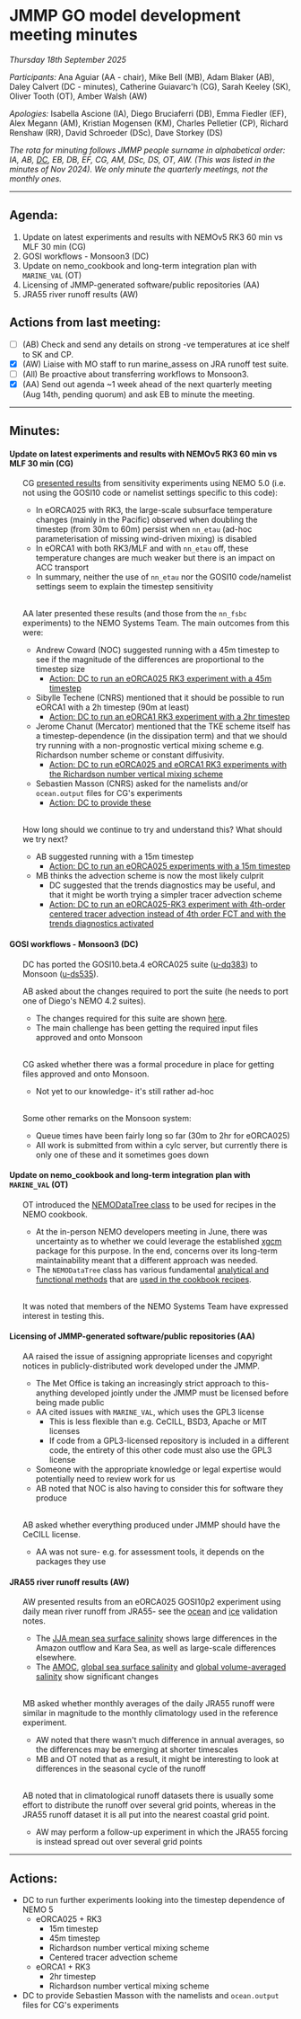 # JMMP GO model development meeting minutes

*Thursday 18th September 2025*

*Participants:* Ana Aguiar (AA - chair), Mike Bell (MB), Adam Blaker (AB), Daley Calvert (DC - minutes), Catherine Guiavarc'h (CG), Sarah Keeley (SK), Oliver Tooth (OT), Amber Walsh (AW)

*Apologies:* Isabella Ascione (IA), Diego Bruciaferri (DB), Emma Fiedler (EF), Alex Megann (AM), Kristian Mogensen (KM), Charles Pelletier (CP), Richard Renshaw (RR), David Schroeder (DSc), Dave Storkey (DS)

*The rota for minuting follows JMMP people surname in alphabetical order: IA, AB, <ins>DC</ins>, EB, DB, EF, CG, AM, DSc, DS, OT, AW. (This was listed in the minutes of Nov 2024).  We only minute the quarterly meetings, not the monthly ones.*

----------

## Agenda:

1. Update on latest experiments and results with NEMOv5 RK3 60 min vs MLF 30 min (CG)
2. GOSI workflows - Monsoon3 (DC)
3. Update on nemo_cookbook and long-term integration plan with `MARINE_VAL` (OT)
4. Licensing of JMMP-generated software/public repositories (AA)
5. JRA55 river runoff results (AW)

## Actions from last meeting:

- [ ] (AB) Check and send any details on strong -ve temperatures at ice shelf to SK and CP.
- [x] (AW) Liaise with MO staff to run marine_assess on JRA runoff test suite.
- [ ] (All) Be proactive about transferring workflows to Monsoon3.
- [x] (AA) Send out agenda ~1 week ahead of the next quarterly meeting (Aug 14th, pending quorum) and ask EB to minute the meeting.

----------

## Minutes:

#### Update on latest experiments and results with NEMOv5 RK3 60 min vs MLF 30 min (CG)

<ul>

CG [presented results](https://github.com/JMMP-Group/GO_coordination/issues/22#issuecomment-3306820191) from sensitivity experiments using NEMO 5.0 (i.e. not using the GOSI10 code or namelist settings specific to this code):

  * In eORCA025 with RK3, the large-scale subsurface temperature changes (mainly in the Pacific) observed when doubling the timestep (from 30m to 60m) persist when `nn_etau` (ad-hoc parameterisation of missing wind-driven mixing) is disabled
  * In eORCA1 with both RK3/MLF and with `nn_etau` off, these temperature changes are much weaker but there is an impact on ACC transport
  * In summary, neither the use of `nn_etau` nor the GOSI10 code/namelist settings seem to explain the timestep sensitivity
  
<br>

AA later presented these results (and those from the `nn_fsbc` experiments) to the NEMO Systems Team. The main outcomes from this were:

  * Andrew Coward (NOC) suggested running with a 45m timestep to see if the magnitude of the differences are proportional to the timestep size
    * <ins>Action: DC to run an eORCA025 RK3 experiment with a 45m timestep</ins>
  * Sibylle Techene (CNRS) mentioned that it should be possible to run eORCA1 with a 2h timestep (90m at least)
    * <ins>Action: DC to run an eORCA1 RK3 experiment with a 2hr timestep</ins>
  * Jerome Chanut (Mercator) mentioned that the TKE scheme itself has a timestep-dependence (in the dissipation term) and that we should try running with a non-prognostic vertical mixing scheme e.g. Richardson number scheme or constant diffusivity.
    * <ins>Action: DC to run eORCA025 and eORCA1 RK3 experiments with the Richardson number vertical mixing scheme</ins>
  * Sebastien Masson (CNRS) asked for the namelists and/or `ocean.output` files for CG's experiments
    * <ins>Action: DC to provide these</ins>

<br>

How long should we continue to try and understand this? What should we try next? 

  * AB suggested running with a 15m timestep
    * <ins>Action: DC to run an eORCA025 experiments with a 15m timestep</ins>
  * MB thinks the advection scheme is now the most likely culprit
    * DC suggested that the trends diagnostics may be useful, and that it might be worth trying a simpler tracer advection scheme 
    * <ins>Action: DC to run an eORCA025-RK3 experiment with 4th-order centered tracer advection instead of 4th order FCT and with the trends diagnostics activated</ins>

</ul>
    
#### GOSI workflows - Monsoon3 (DC)

<ul>

DC has ported the GOSI10.beta.4 eORCA025 suite ([u-dq383](https://code.metoffice.gov.uk/trac/roses-u/log/d/q/3/8/3/trunk)) to Monsoon ([u-ds535](https://code.metoffice.gov.uk/trac/roses-u/log/d/s/5/3/5/trunk)).
  
AB asked about the changes required to port the suite (he needs to port one of Diego's NEMO 4.2 suites).

  * The changes required for this suite are shown [here](https://code.metoffice.gov.uk/trac/roses-u/changeset/331415/d/s/5/3/5/trunk).
  * The main challenge has been getting the required input files approved and onto Monsoon

<br>

CG asked whether there was a formal procedure in place for getting files approved and onto Monsoon.

  * Not yet to our knowledge- it's still rather ad-hoc

<br>

Some other remarks on the Monsoon system:
  
  *  Queue times have been fairly long so far (30m to 2hr for eORCA025)
  *  All work is submitted from within a cylc server, but currently there is only one of these and it sometimes goes down
  
</ul>

#### Update on nemo_cookbook and long-term integration plan with `MARINE_VAL` (OT)

<ul>

OT introduced the [NEMODataTree class](https://noc-msm.github.io/nemo_cookbook/nemodatatree/) to be used for recipes in the NEMO cookbook.

  * At the in-person NEMO developers meeting in June, there was uncertainty as to whether we could leverage the established [xgcm](https://xgcm.readthedocs.io/en/latest/) package for this purpose. In the end, concerns over its long-term maintainability meant that a different approach was needed.
  * The `NEMODataTree` class has various fundamental [analytical and functional methods](https://noc-msm.github.io/nemo_cookbook/reference/) that are [used in the cookbook recipes](https://noc-msm.github.io/nemo_cookbook/recipe_moc_z/#calculating-the-amoc-vertical-overturning-stream-function).

<br>

It was noted that members of the NEMO Systems Team have expressed interest in testing this.

</ul>

#### Licensing of JMMP-generated software/public repositories (AA)

<ul>

AA raised the issue of assigning appropriate licenses and copyright notices in publicly-distributed work developed under the JMMP.

  * The Met Office is taking an increasingly strict approach to this- anything developed jointly under the JMMP must be licensed before being made public
  * AA cited issues with `MARINE_VAL`, which uses the GPL3 license
    * This is less flexible than e.g. CeCILL, BSD3, Apache or MIT licenses
    * If code from a GPL3-licensed repository is included in a different code, the entirety of this other code must also use the GPL3 license
  * Someone with the appropriate knowledge or legal expertise would potentially need to review work for us
  * AB noted that NOC is also having to consider this for software they produce

<br>

AB asked whether everything produced under JMMP should have the CeCILL license.

  * AA was not sure- e.g. for assessment tools, it depends on the packages they use

</ul>

#### JRA55 river runoff results (AW)

<ul>

AW presented results from an eORCA025 GOSI10p2 experiment using daily mean river runoff from JRA55- see the [ocean](https://gws-access.jasmin.ac.uk/public/jmmp/valid_ocean/u-dn902_ocean_vs_u-dm348_ocean/assess.html) and [ice](https://gws-access.jasmin.ac.uk/public/jmmp/valid_ice/u-dn902_si3_vs_u-dm348_si3/assess.html) validation notes.

  * The [JJA mean sea surface salinity](https://gws-access.jasmin.ac.uk/public/jmmp/valid_ocean/u-dn902_ocean_vs_u-dm348_ocean/u-dn902_ocean_u-dm348_ocean_jja_20081201_20181130_20081201_20181130_mean_sss_abs_vs_WOA13v2_salinity_teos10_global.png) shows large differences in the Amazon outflow and Kara Sea, as well as large-scale differences elsewhere.
  * The [AMOC](https://gws-access.jasmin.ac.uk/public/jmmp/valid_ocean/u-dn902_ocean_vs_u-dm348_ocean/u-dn902_ocean_u-dm348_ocean_1y_ts_amoc_26n_atlantic.png), [global sea surface salinity](https://gws-access.jasmin.ac.uk/public/jmmp/valid_ocean/u-dn902_ocean_vs_u-dm348_ocean/u-dn902_ocean_u-dm348_ocean_1y_ts_sss_abs_global.png) and [global volume-averaged salinity](https://gws-access.jasmin.ac.uk/public/jmmp/valid_ocean/u-dn902_ocean_vs_u-dm348_ocean/u-dn902_ocean_u-dm348_ocean_1y_ts_s_abs_full_global.png) show significant changes

<br>

MB asked whether monthly averages of the daily JRA55 runoff were similar in magnitude to the monthly climatology used in the reference experiment.

  * AW noted that there wasn't much difference in annual averages, so the differences may be emerging at shorter timescales
  * MB and OT noted that as a result, it might be interesting to look at differences in the seasonal cycle of the runoff

<br>

AB noted that in climatological runoff datasets there is usually some effort to distribute the runoff over several grid points, whereas in the JRA55 runoff dataset it is all put into the nearest coastal grid point.

  * AW may perform a follow-up experiment in which the JRA55 forcing is instead spread out over several grid points
  
</ul>

----------

## Actions:

  * DC to run further experiments looking into the timestep dependence of NEMO 5
    * eORCA025 + RK3
      * 15m timestep
      * 45m timestep
      * Richardson number vertical mixing scheme
      * Centered tracer advection scheme
    * eORCA1 + RK3
      * 2hr timestep
      * Richardson number vertical mixing scheme
  * DC to provide Sebastien Masson with the namelists and `ocean.output` files for CG's experiments

